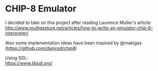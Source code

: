 # CHIP-8 Emulator

I decided to take on this project after reading Laurence Muller's article: </br>
http://www.multigesture.net/articles/how-to-write-an-emulator-chip-8-interpreter/

Also some implementation ideas have been inspired by @makigas (https://github.com/danirod/chip8)

Using SDL: </br>
https://www.libsdl.org/
